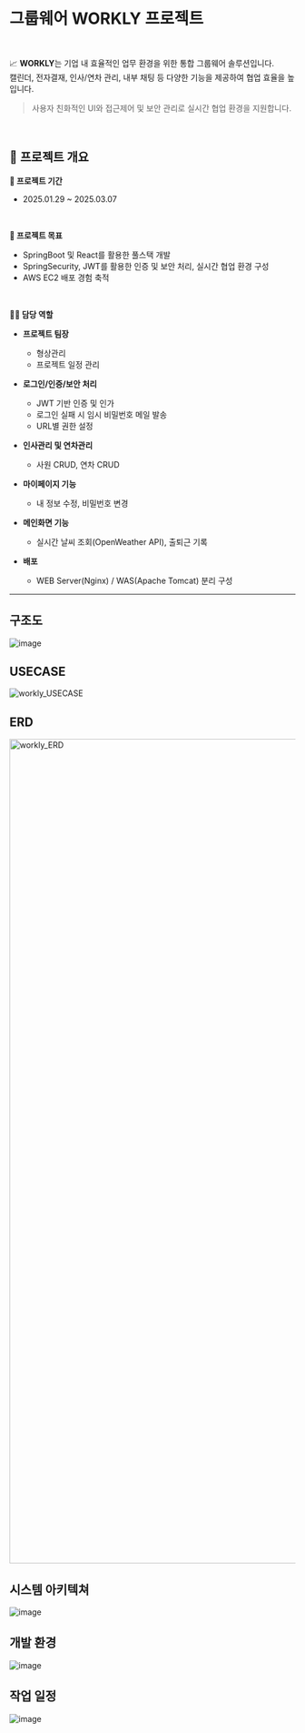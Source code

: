 # 그룹웨어 WORKLY 프로젝트

<br> 

📈  **WORKLY**는 기업 내 효율적인 업무 환경을 위한 통합 그룹웨어 솔루션입니다.  
캘린더, 전자결재, 인사/연차 관리, 내부 채팅 등 다양한 기능을 제공하여 협업 효율을 높입니다.

> 사용자 친화적인 UI와 접근제어 및 보안 관리로 실시간 협업 환경을 지원합니다.

<br>

## 📌 프로젝트 개요

**📅 프로젝트 기간** 
  - 2025.01.29 ~ 2025.03.07

<br>

**📝 프로젝트 목표**
  - SpringBoot 및 React를 활용한 풀스택 개발
  - SpringSecurity, JWT를 활용한 인증 및 보안 처리, 실시간 협업 환경 구성
  - AWS EC2 배포 경험 축적

<br>

**👨‍💻 담당 역할**
  - **프로젝트 팀장**
    - 형상관리
    - 프로젝트 일정 관리
      
  - **로그인/인증/보안 처리**
    - JWT 기반 인증 및 인가
    - 로그인 실패 시 임시 비밀번호 메일 발송
    - URL별 권한 설정
      
  - **인사관리 및 연차관리**
    - 사원 CRUD, 연차 CRUD
      
  - **마이페이지 기능**
    - 내 정보 수정, 비밀번호 변경
      
  - **메인화면 기능**
    - 실시간 날씨 조회(OpenWeather API), 출퇴근 기록
      
  - **배포**
    - WEB Server(Nginx) / WAS(Apache Tomcat) 분리 구성

---
<h2>구조도</h2>

![image](https://github.com/user-attachments/assets/4f3503fb-7b06-4598-8fcf-e1b438985a88)

<h2>USECASE</h2>

![workly_USECASE](https://github.com/user-attachments/assets/4ad85dcf-4cca-4f07-9a4c-04a23baafb6c)


<h2>ERD</h2>

<img width="1450" alt="workly_ERD" src="https://github.com/user-attachments/assets/e6a947fc-b695-4fc7-a5b4-f10add9ef539" />


<h2>시스템 아키텍쳐</h2>

![image](https://github.com/user-attachments/assets/664fcbac-5a98-44c2-a6cb-b55a49bafbfa)

<h2>개발 환경</h2>

![image](https://github.com/user-attachments/assets/12fb34ef-29f2-4648-8478-f59fa628e0b5)

<h2>작업 일정</h2>

![image](https://github.com/user-attachments/assets/34429ea3-3735-420a-9c30-c03d9b14ee02)

